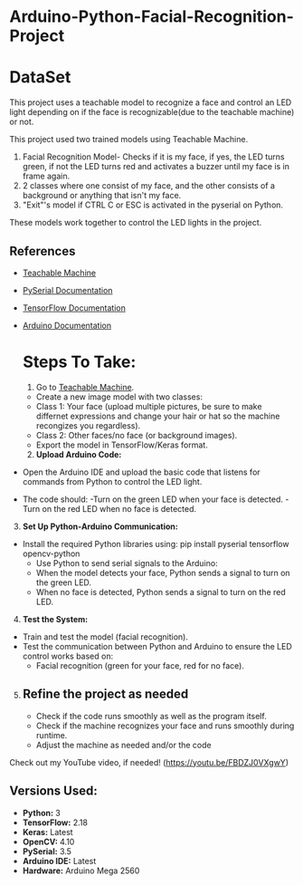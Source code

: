 # Arduino-Python-Facial-Recognition-Project

# DataSet
This project uses a teachable model to recognize a face and control an LED light depending on if the face is recognizable(due to the teachable machine) or not.

This project used two trained models using Teachable Machine.
1. Facial Recognition Model- Checks if it is my face, if yes, the LED turns green, if not the LED turns red and activates a buzzer until my face is in frame again.
2. 2 classes where one consist of my face, and the other consists of a background or anything that isn't my face.
3. "Exit"'s model if CTRL C or ESC is activated in the pyserial on Python.

These models work together to control the LED lights in the project.

## References
- [Teachable Machine](https://teachablemachine.withgoogle.com/)
- [PySerial Documentation](https://pyserial.readthedocs.io/)
- [TensorFlow Documentation](https://www.tensorflow.org/)
- [Arduino Documentation](https://docs.arduino.cc/)

  # Steps To Take:
  1. Go to [Teachable Machine](https://teachablemachine.withgoogle.com/).
   - Create a new image model with two classes:
   - Class 1: Your face (upload multiple pictures, be sure to make differnet expressions and change your hair or hat so the machine recongizes you regardless).
   - Class 2: Other faces/no face (or background images).
   - Export the model in TensorFlow/Keras format.

  2. **Upload Arduino Code:**
- Open the Arduino IDE and upload the basic code that listens for commands from Python to control the LED light.
- The code should:
  -Turn on the green LED when your face is detected.
  -Turn on the red LED when no face is detected.

 3.  **Set Up Python-Arduino Communication:**
- Install the required Python libraries using: pip install pyserial tensorflow opencv-python
   - Use Python to send serial signals to the Arduino:
   - When the model detects your face, Python sends a signal to turn on the green LED.
   - When no face is detected, Python sends a signal to turn on the red LED.

4. **Test the System:**
- Train and test the model (facial recognition).
- Test the communication between Python and Arduino to ensure the LED control works based on:
  - Facial recognition (green for your face, red for no face).
 
5. ## Refine the project as needed
   - Check if the code runs smoothly as well as the program itself.
   - Check if the machine recognizes your face and runs smoothly during runtime.
   - Adjust the machine as needed and/or the code







Check out my YouTube video, if needed! (https://youtu.be/FBDZJ0VXgwY)


















## Versions Used:
- **Python:** 3
- **TensorFlow:** 2.18
- **Keras:** Latest
- **OpenCV:** 4.10
- **PySerial:** 3.5
- **Arduino IDE:** Latest
- **Hardware:** Arduino Mega 2560
